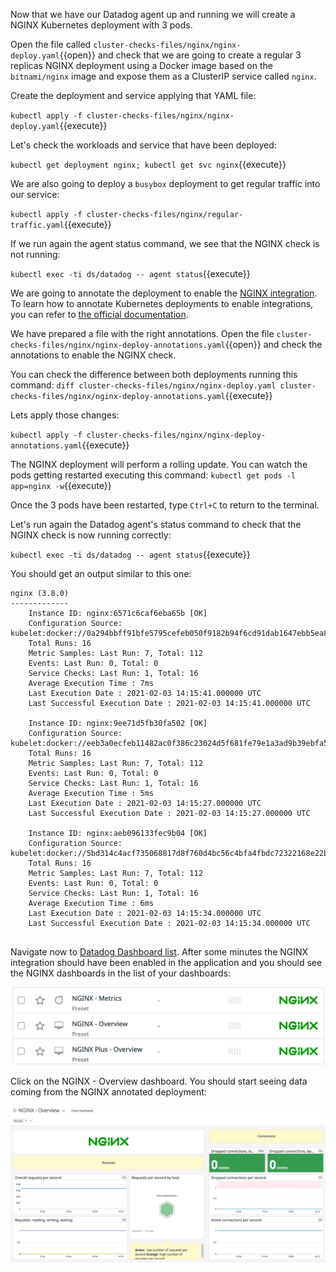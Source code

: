 Now that we have our Datadog agent up and running we will create a NGINX Kubernetes deployment with 3 pods.

Open the file called `cluster-checks-files/nginx/nginx-deploy.yaml`{{open}} and check that we are going to create a regular 3 replicas NGINX deployment using a Docker image based on the `bitnami/nginx` image and expose them as a ClusterIP service called `nginx`.

Create the deployment and service applying that YAML file:

`kubectl apply -f cluster-checks-files/nginx/nginx-deploy.yaml`{{execute}}

Let's check the workloads and service that have been deployed:

`kubectl get deployment nginx; kubectl get svc nginx`{{execute}}

We are also going to deploy a `busybox` deployment to get regular traffic into our service:

`kubectl apply -f cluster-checks-files/nginx/regular-traffic.yaml`{{execute}}

If we run again the agent status command, we see that the NGINX check is not running:

`kubectl exec -ti ds/datadog -- agent status`{{execute}}

We are going to annotate the deployment to enable the [NGINX integration](https://docs.datadoghq.com/integrations/nginx/?tab=host). To learn how to annotate Kubernetes deployments to enable integrations, you can refer to [the official documentation](https://docs.datadoghq.com/agent/kubernetes/integrations/?tab=kubernetes).

We have prepared a file with the right annotations. Open the file `cluster-checks-files/nginx/nginx-deploy-annotations.yaml`{{open}} and check the annotations to enable the NGINX check.

You can check the difference between both deployments running this command: `diff cluster-checks-files/nginx/nginx-deploy.yaml cluster-checks-files/nginx/nginx-deploy-annotations.yaml`{{execute}}

Lets apply those changes:

`kubectl apply -f cluster-checks-files/nginx/nginx-deploy-annotations.yaml`{{execute}}

The NGINX deployment will perform a rolling update. You can watch the pods getting restarted executing this command: `kubectl get pods -l app=nginx -w`{{execute}}

Once the 3 pods have been restarted, type `Ctrl+C` to return to the terminal.

Let's run again the Datadog agent's status command to check that the NGINX check is now running correctly:

`kubectl exec -ti ds/datadog -- agent status`{{execute}}

You should get an output similar to this one:

```
nginx (3.8.0)
-------------
    Instance ID: nginx:6571c6caf6eba65b [OK]
    Configuration Source: kubelet:docker://0a294bbff91bfe5795cefeb050f9182b94f6cd91dab1647ebb5ea806e2e00aaf
    Total Runs: 16
    Metric Samples: Last Run: 7, Total: 112
    Events: Last Run: 0, Total: 0
    Service Checks: Last Run: 1, Total: 16
    Average Execution Time : 7ms
    Last Execution Date : 2021-02-03 14:15:41.000000 UTC
    Last Successful Execution Date : 2021-02-03 14:15:41.000000 UTC
    
    Instance ID: nginx:9ee71d5fb30fa502 [OK]
    Configuration Source: kubelet:docker://eeb3a0ecfeb11482ac0f386c23024d5f681fe79e1a3ad9b39ebfa5c59a775577
    Total Runs: 16
    Metric Samples: Last Run: 7, Total: 112
    Events: Last Run: 0, Total: 0
    Service Checks: Last Run: 1, Total: 16
    Average Execution Time : 5ms
    Last Execution Date : 2021-02-03 14:15:27.000000 UTC
    Last Successful Execution Date : 2021-02-03 14:15:27.000000 UTC
    
    Instance ID: nginx:aeb096133fec9b04 [OK]
    Configuration Source: kubelet:docker://5bd314c4acf735068817d8f760d4bc56c4bfa4fbdc72322168e22bea7f43f2fd
    Total Runs: 16
    Metric Samples: Last Run: 7, Total: 112
    Events: Last Run: 0, Total: 0
    Service Checks: Last Run: 1, Total: 16
    Average Execution Time : 6ms
    Last Execution Date : 2021-02-03 14:15:34.000000 UTC
    Last Successful Execution Date : 2021-02-03 14:15:34.000000 UTC
    
```

Navigate now to [Datadog Dashboard list](https://app.datadoghq.com/dashboard/lists). After some minutes the NGINX integration should have been enabled in the application and you should see the NGINX dashboards in the list of your dashboards:

![Screenshot of NGINX Dashboards](./assets/nginx_dashboard_list.png)

Click on the NGINX - Overview dashboard. You should start seeing data coming from the NGINX annotated deployment:

![Screenshot of NGINX Overview Dashboard](./assets/nginx_overview.png)
